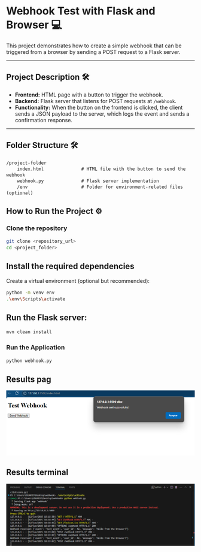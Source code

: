 # Webhook Test with Flask and Browser 💻

This project demonstrates how to create a simple webhook that can be triggered from a browser by sending a POST request to a Flask server.

---

## **Project Description  🛠️**

- **Frontend:** HTML page with a button to trigger the webhook.
- **Backend:** Flask server that listens for POST requests at `/webhook`.
- **Functionality:** When the button on the frontend is clicked, the client sends a JSON payload to the server, which logs the event and sends a confirmation response.

---

## **Folder Structure  🛠️**

```plaintext
/project-folder
    index.html              # HTML file with the button to send the webhook
    webhook.py              # Flask server implementation
    /env                    # Folder for environment-related files (optional)
```

## **How to Run the Project ⚙️**
### Clone the repository

```bash
git clone <repository_url>
cd <project_folder>
```
## **Install the required dependencies**
Create a virtual environment (optional but recommended):
```bash
python -m venv env
.\env\Scripts\activate
```

## Run the Flask server:
```bash
mvn clean install
```
### Run the Application
```bash
python webhook.py
```
## Results pag
<p align="center">
  <img src="Img/results.PNG" alt="result">
</p>

## Results terminal
<p align="center">
  <img src="Img/config.PNG" alt="config">
</p>
